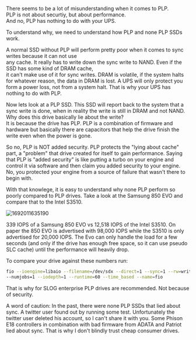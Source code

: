 There seems to be a lot of misunderstanding when it comes to PLP.  
PLP is not about securtiy, but about performance.  
And no, PLP has nothing to do with your UPS. 

To understand why, we need to understand how PLP and none PLP SSDs work.  

A normal SSD without PLP will perform pretty poor when it comes to sync writes because it can not use  
any cache. It really has to write down the sync write to NAND. Even if the SSD has some kind of DRAM cache,  
it can't make use of it for sync writes. DRAM is volatile, if the system halts for whatever reason, the data in DRAM is lost. A UPS will only protect you form a power loss, not from a system halt. That is why your UPS has nothing to do with PLP.  

Now lets look at a PLP SSD. This SSD will report back to the system that a sync write is done, when in reality the write is still in DRAM and not NAND. Why does this drive basically lie about the write?  
It is because the drive has PLP. PLP is a combination of firmware and hardware but basically there are capacitors that help the drive finish the write even when the power is gone. 

So no, PLP is NOT added security. PLP protects the "lying about cache" part, a "problem" that drive created for itself to gain performance. 
Saying that PLP is "added security" is like putting a turbo on your engine and control it via software and then claim you added security to your engine.  
No, you protected your engine from a source of failure that wasn't there to begin with.  

With that knowlege, it is easy to understand why none PLP perform so poorly compared to PLP drives. 
Take a look at the Samsung 850 EVO and compare that to the Intel S3510.

![1692011635190](https://github.com/user-attachments/assets/9a3b12b5-1a82-46d5-8454-85effe30036d)

339 IOPS of a Samsung 850 EVO vs 12,518 IOPS of the Intel S3510. 
On paper the 850 EVO is advertised with 98,000 IOPS while the S3510 is only advertised for 20,000 IOPS.
The Evo can only handle the load for a few seconds (and only if the drive has enough free space, so it can use pseudo SLC cache) until the performance will heavily drop. 

To compare your drive against these numbers run: 
```bash
fio --ioengine=libaio --filename=/dev/sdx --direct=1 --sync=1 --rw=write --bs=4K
--numjobs=1 --iodepth=1 --runtime=60 --time_based --name=fio
```

That is why for SLOG enterprise PLP drives are recommended. Not because of security.


A word of caution: 
In the past, there were none PLP SSDs that lied about sync. A twitter user found out by running some test. Unfortunately the twitter user deleted his account, so I can't share it with you. Some Phison E18 controllers in combination with bad firmware from ADATA and Patriot lied about sync. That is why I don't blindly trust cheap consumer drives.
